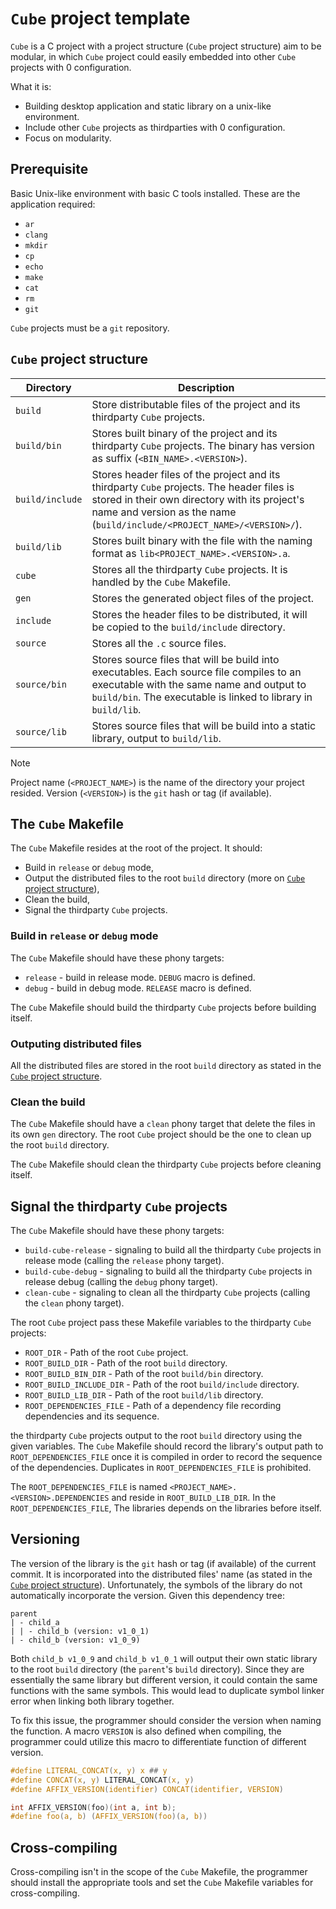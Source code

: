 # `Cube` project template

`Cube` is a C project with a project structure (`Cube` project structure) aim to be modular,
in which `Cube` project could easily embedded into other `Cube` projects with 0 configuration.

What it is:

- Building desktop application and static library on a unix-like environment.
- Include other `Cube` projects as thirdparties with 0 configuration.
- Focus on modularity.

## Prerequisite

Basic Unix-like environment with basic C tools installed.
These are the application required:

- `ar`
- `clang`
- `mkdir`
- `cp`
- `echo`
- `make`
- `cat`
- `rm`
- `git`

`Cube` projects must be a `git` repository.

## `Cube` project structure

| Directory       | Description                                                                                                                                                                                                           |
| --------------- | --------------------------------------------------------------------------------------------------------------------------------------------------------------------------------------------------------------------- |
| `build`         | Store distributable files of the project and its thirdparty `Cube` projects.                                                                                                                                          |
| `build/bin`     | Stores built binary of the project and its thirdparty `Cube` projects. The binary has version as suffix (`<BIN_NAME>.<VERSION>`).                                                                                     |
| `build/include` | Stores header files of the project and its thirdparty `Cube` projects. The header files is stored in their own directory with its project's name and version as the name (`build/include/<PROJECT_NAME>/<VERSION>/`). |
| `build/lib`     | Stores built binary with the file with the naming format as `lib<PROJECT_NAME>.<VERSION>.a`.                                                                                                                          |
| `cube`          | Stores all the thirdparty `Cube` projects. It is handled by the `Cube` Makefile.                                                                                                                                      |
| `gen`           | Stores the generated object files of the project.                                                                                                                                                                     |
| `include`       | Stores the header files to be distributed, it will be copied to the `build/include` directory.                                                                                                                        |
| `source`        | Stores all the `.c` source files.                                                                                                                                                                                     |
| `source/bin`    | Stores source files that will be build into executables. Each source file compiles to an executable with the same name and output to `build/bin`. The executable is linked to library in `build/lib`.                 |
| `source/lib`    | Stores source files that will be build into a static library, output to `build/lib`.                                                                                                                                  |

> [!NOTE]
>
> Project name (`<PROJECT_NAME>`) is the name of the directory your project resided.
> Version (`<VERSION>`) is the `git` hash or tag (if available).

## The `Cube` Makefile

The `Cube` Makefile resides at the root of the project.
It should:

- Build in `release` or `debug` mode,
- Output the distributed files to the root `build` directory (more on [`Cube` project structure](#cube-project-structure)),
- Clean the build,
- Signal the thirdparty `Cube` projects.

### Build in `release` or `debug` mode

The `Cube` Makefile should have these phony targets:

- `release` - build in release mode. `DEBUG` macro is defined.
- `debug` - build in debug mode. `RELEASE` macro is defined.

The `Cube` Makefile should build the thirdparty `Cube` projects before building itself.

### Outputing distributed files

All the distributed files are stored in the root `build` directory as stated in the [`Cube` project structure](#cube-project-structure).

### Clean the build

The `Cube` Makefile should have a `clean` phony target that delete the files in its own `gen` directory.
The root `Cube` project should be the one to clean up the root `build` directory.

The `Cube` Makefile should clean the thirdparty `Cube` projects before cleaning itself.

## Signal the thirdparty `Cube` projects

The `Cube` Makefile should have these phony targets:

- `build-cube-release` - signaling to build all the thirdparty `Cube` projects in release mode (calling the `release` phony target).
- `build-cube-debug` - signaling to build all the thirdparty `Cube` projects in release debug (calling the `debug` phony target).
- `clean-cube` - signaling to clean all the thirdparty `Cube` projects (calling the `clean` phony target).

The root `Cube` project pass these Makefile variables to the thirdparty `Cube` projects:

- `ROOT_DIR` - Path of the root `Cube` project.
- `ROOT_BUILD_DIR` - Path of the root `build` directory.
- `ROOT_BUILD_BIN_DIR` - Path of the root `build/bin` directory.
- `ROOT_BUILD_INCLUDE_DIR` - Path of the root `build/include` directory.
- `ROOT_BUILD_LIB_DIR` - Path of the root `build/lib` directory.
- `ROOT_DEPENDENCIES_FILE` - Path of a dependency file recording dependencies and its sequence.

the thirdparty `Cube` projects output to the root `build` directory using the given variables.
The `Cube` Makefile should record the library's output path to `ROOT_DEPENDENCIES_FILE` once it is compiled in order to record the sequence of the dependencies.
Duplicates in `ROOT_DEPENDENCIES_FILE` is prohibited.

The `ROOT_DEPENDENCIES_FILE` is named `<PROJECT_NAME>.<VERSION>.DEPENDENCIES` and reside in `ROOT_BUILD_LIB_DIR`.
In the `ROOT_DEPENDENCIES_FILE`, The libraries depends on the libraries before itself.

## Versioning

The version of the library is the `git` hash or tag (if available) of the current commit.
It is incorporated into the distributed files' name (as stated in the [`Cube` project structure](#cube-project-structure)).
Unfortunately, the symbols of the library do not automatically incorporate the version.
Given this dependency tree:

```
parent
| - child_a
| | - child_b (version: v1_0_1)
| - child_b (version: v1_0_9)
```

Both `child_b v1_0_9` and `child_b v1_0_1` will output their own static library to the root `build` directory (the `parent`'s `build` directory).
Since they are essentially the same library but different version, it could contain the same functions with the same symbols.
This would lead to duplicate symbol linker error when linking both library together.

To fix this issue, the programmer should consider the version when naming the function.
A macro `VERSION` is also defined when compiling, the programmer could utilize this macro to differentiate function of different version.

```c
#define LITERAL_CONCAT(x, y) x ## y
#define CONCAT(x, y) LITERAL_CONCAT(x, y)
#define AFFIX_VERSION(identifier) CONCAT(identifier, VERSION)

int AFFIX_VERSION(foo)(int a, int b);
#define foo(a, b) (AFFIX_VERSION(foo)(a, b))

```

## Cross-compiling

Cross-compiling isn't in the scope of the `Cube` Makefile, the programmer should install the appropriate tools and set the `Cube` Makefile variables for cross-compiling.
